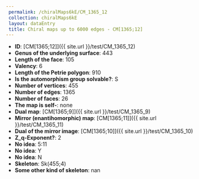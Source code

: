 ```yaml
--- 
 permalink: /chiralMaps6kE/CM_1365_12 
 collection: chiralMaps6kE
 layout: dataEntry
 title: Chiral maps up to 6000 edges - CM[1365;12]
---
```


- **ID**: [CM[1365;12]]({{ site.url }}/test/CM_1365_12)
- **Genus of the underlying surface**: 443
- **Length of the face**: 105
- **Valency**: 6
- **Length of the Petrie polygon**: 910
- **Is the automorphism group solvable?**: S
- **Number of vertices**: 455
- **Number of edges**: 1365
- **Number of faces**: 26
- **The map is self-**: none
- **Dual map**: [CM[1365;9]]({{ site.url }}/test/CM_1365_9)
- **Mirror (enantihomorphic) map**: [CM[1365;11]]({{ site.url }}/test/CM_1365_11)
- **Dual of the mirror image**: [CM[1365;10]]({{ site.url }}/test/CM_1365_10)
- **Z_q-Exponent?**: 2
- **No idea**:  5:11
- **No idea**: Y
- **No idea**: N
- **Skeleton**: Sk(455;4)
- **Some other kind of skeleton**: nan
